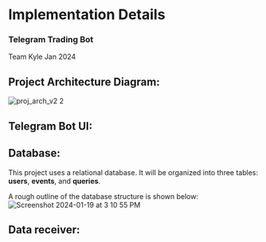 # Implementation Details
### Telegram Trading Bot
Team Kyle Jan 2024

## Project Architecture Diagram:
![proj_arch_v2 2](https://github.com/adam-gill/tg_trading_bot/assets/81604772/3c4b8df5-63a1-4f50-8fb7-44029b790017)

## Telegram Bot UI:

## Database:
This project uses a relational database. It will be organized into three tables: **users**, **events**, and **queries**.

A rough outline of the database structure is shown below:
![Screenshot 2024-01-19 at 3 10 55 PM](https://github.com/adam-gill/tg_trading_bot/assets/81604772/1e94b320-315a-4233-bd5f-c2363181a87e)

## Data receiver:

